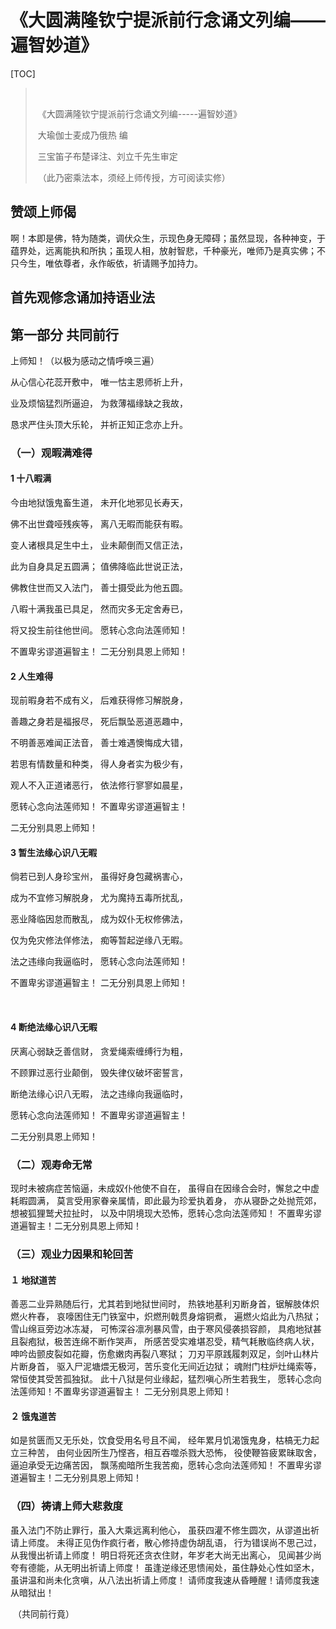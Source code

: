   # 《大圆满隆钦宁提派前行念诵文列编——遍智妙道》

[TOC]

> ​			
>
>
>
> ​			《大圆满隆钦宁提派前行念诵文列编-----遍智妙道》
>
>
>
> ​					大瑜伽士麦成乃俄热  编
>
>
>
>
>
>
>
>
>
>
>
> ​				三宝笛子布楚译注、刘立千先生审定	
>
>
>
>
>
> ​			  （此乃密乘法本，须经上师传授，方可阅读实修）



## 赞颂上师偈

啊！本即是佛，特为随类，调伏众生，示现色身无障碍；虽然显现，各种神变，于蕴界处，远离能执和所执；虽现人相，放射智悲，千种豪光，唯师乃是真实佛；不只今生，唯依尊者，永作皈依，祈请赐予加持力。

## 首先观修念诵加持语业法

## 第一部分	   共同前行

上师知！（以极为感动之情呼唤三遍）

从心信心花蕊开敷中，  唯一怙主恩师祈上升，

业及烦恼猛烈所逼迫，  为救薄福缘缺之我故，

恳求严住头顶大乐轮，  并祈正知正念亦上升。

### （一）观暇满难得

#### 1  十八暇满

今由地狱饿鬼畜生道，  未开化地邪见长寿天，

佛不出世聋哑残疾等，  离八无暇而能获有暇。

变人诸根具足生中土，  业未颠倒而又信正法，

此为自身具足五圆满；  值佛降临此世说正法，

佛教住世而又入法门，  善士摄受此为他五圆。                           

八暇十满我虽已具足，  然而灾多无定舍寿已，

将又投生前往他世间。  愿转心念向法莲师知！

不置卑劣谬道遍智主！  二无分别具恩上师知！

 

#### 2  人生难得

现前暇身若不成有义，    后难获得修习解脱身，                             

善趣之身若是福报尽，    死后飘坠恶道恶趣中，

不明善恶难闻正法音，    善士难遇懊悔成大错，

若思有情数量和种类，    得人身者实为极少有，

观人不入正道诸恶行，    依法修行寥寥如晨星，

愿转心念向法莲师知！    不置卑劣谬道遍智主！

二无分别具恩上师知！

 

#### 3  暂生法缘心识八无暇

倘若已到人身珍宝州，  虽得好身包藏祸害心，

成为不宜修习解脱身，  尤为魔持五毒所扰乱，

恶业降临因怠而散乱，  成为奴仆无权修佛法，

仅为免灾修法佯修法，  痴等暂起逆缘八无暇。

法之违缘向我逼临时，  愿转心念向法莲师知！

不置卑劣谬道遍智主！  二无分别具恩上师知！

​                            

####  4  断绝法缘心识八无暇 

厌离心弱缺乏善信财， 贪爱绳索缠缚行为粗，

不顾罪过恶行业颠倒， 毁失律仪破坏密誓言，

断绝法缘心识八无暇， 法之违缘向我逼临时，

愿转心念向法莲师知！ 不置卑劣谬道遍智主！

二无分别具恩上师知！

###  （二）观寿命无常
现时未被病症苦恼逼，未成奴仆他使不自在，
虽得自在因缘合会时，懈怠之中虚耗暇圆满，
莫言受用家眷亲属情，即此最为珍爱执着身，
亦从寝卧之处抛荒郊，想被狐狸鹫犬拉扯时，
以及中阴境现大恐怖，愿转心念向法莲师知！
不置卑劣谬道遍智主！二无分别具恩上师知！

### （三）观业力因果和轮回苦
#### １ 地狱道苦
善恶二业异熟随后行，尤其若到地狱世间时，
热铁地基利刃断身首，锯解肢体炽燃火杵舂，
哀嚎困住无门铁室中，炽燃刑戟贯身熔铜煮，
遍燃火焰此为八热狱；雪山绵亘旁边冰冻凝，
可怖深谷凛冽暴风雪，由于寒风侵袭损容颜，
具疱地狱甚且裂疱狱，极苦连绵不断作哭声，
所感苦受实难堪忍受，精气耗散临终病人状，
呻吟齿颤皮裂如花瓣，伤愈嫩肉再裂八寒狱；
刀刃平原践履刺双足，剑叶山林片片断身首，
驱入尸泥塘煨无极河，苦乐变化无间近边狱；
魂附门柱炉灶绳索等，常恒使其受苦孤独狱。
此十八狱是何业缘起，猛烈嗔心所生若我生，
愿转心念向法莲师知！不置卑劣谬道遍智主！
二无分别具恩上师知！

#### ２  饿鬼道苦
如是贫匮而又无乐处，饮食受用名号且不闻，
经年累月饥渴饿鬼身，枯槁无力起立三种苦，
由何业因所生乃悭吝，相互吞噬杀戮大恐怖，
役使鞭笞疲累昧取舍，逼迫承受无边痛苦因，
飘荡痴暗所生我苦痴，愿转心念向法莲师知！
不置卑劣谬道遍智主！二无分别具恩上师知！

### （四）祷请上师大悲救度

虽入法门不防止罪行，虽入大乘远离利他心，
虽获四灌不修生圆次，从谬道出祈请上师度。
未得正见伪作疯行者，散心修持虚伪胡乱语，
行为错误尚不思己过，从我慢出祈请上师度！
明日将死还贪衣住财，年岁老大尚无出离心，
见闻甚少尚夸有德能，从无明出祈请上师度！
虽逢逆缘还思愦闹处，虽住静处心性如坚木，
虽讲温和尚未化贪嗔，从八法出祈请上师度！
请师度我速从昏睡醒！请师度我速从暗狱出！







​                       （共同前行竟）

